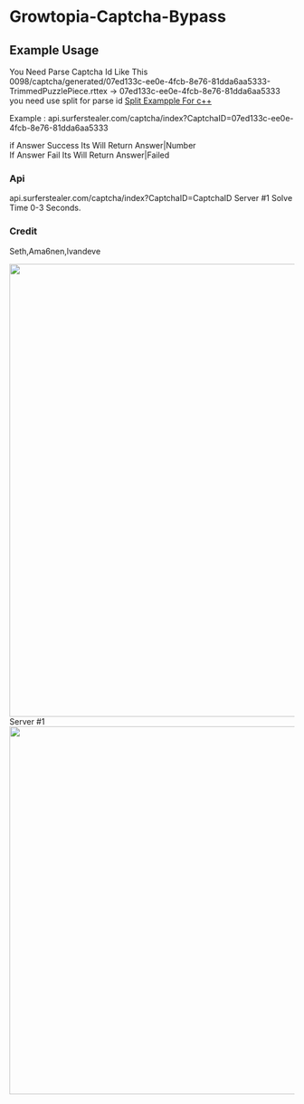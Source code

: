 # Growtopia-Captcha-Bypass

## Example Usage
You Need Parse Captcha Id Like This <br>
0098/captcha/generated/07ed133c-ee0e-4fcb-8e76-81dda6aa5333-TrimmedPuzzlePiece.rttex -> 07ed133c-ee0e-4fcb-8e76-81dda6aa5333<br>
you need use split for parse id
<a href="https://stackoverflow.com/questions/14265581/parse-split-a-string-in-c-using-string-delimiter-standard-c">Split Exampple For c++</a>

Example  : api.surferstealer.com/captcha/index?CaptchaID=07ed133c-ee0e-4fcb-8e76-81dda6aa5333

if Answer Success Its Will Return Answer|Number<br>
If Answer Fail Its Will Return Answer|Failed<br>

### Api
api.surferstealer.com/captcha/index?CaptchaID=CaptchaID Server #1 Solve Time 0-3 Seconds.

### Credit
Seth,Ama6nen,lvandeve

 <img src="https://cdn.upload.systems/uploads/Jk0ObqyY.png" width="800" />
 Server #1
 <img src="https://cdn.upload.systems/uploads/Et2Vv2qs.gif" width="650" />
